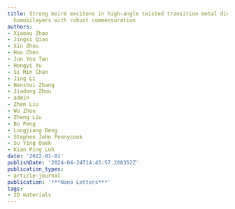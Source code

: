 ```yaml
---
title: Strong moiré excitons in high-angle twisted transition metal dichalcogenide
  homobilayers with robust commensuration
authors:
- Xiaoxu Zhao
- Jingsi Qiao
- Xin Zhou
- Hao Chen
- Jun You Tan
- Hongyi Yu
- Si Min Chan
- Jing Li
- Henshui Zhang
- Jiadong Zhou
- admin
- Zhen Liu
- Wu Zhou
- Zheng Liu
- Bo Peng
- Longjiang Deng
- Stephen John Pennycook
- Su Ying Quek
- Kian Ping Loh
date: '2022-01-01'
publishDate: '2024-04-24T14:45:57.208352Z'
publication_types:
- article-journal
publication: '***Nano Letters***'
tags:
- 2D materials
---
```

